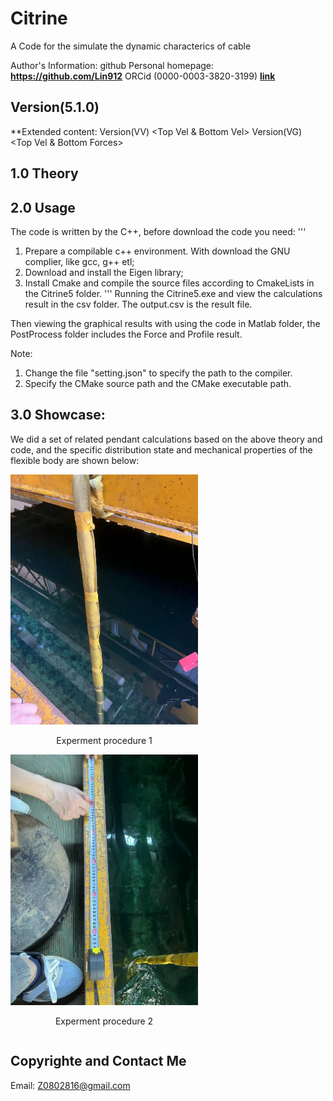 # Citrine
A Code for the simulate the dynamic characterics of cable


Author's Information:
github Personal homepage: **https://github.com/Lin912**
ORCid (0000-0003-3820-3199) **[link](https://orcid.org/)**


## Version(5.1.0)

**Extended content:
Version(VV)  <Top Vel & Bottom Vel>
Version(VG)  <Top Vel & Bottom Forces>

## 1.0  Theory





## 2.0   Usage
The code is written by the C++, before download the code you need:
'''
1. Prepare a compilable c++ environment. With download the GNU complier, like gcc, g++ etl;
2. Download and install the Eigen library;
3. Install Cmake and compile the source files according to CmakeLists in the Citrine5 folder.
'''
Running the Citrine5.exe and view the calculations result in the csv folder. The output.csv is the result file.

Then viewing the graphical results with using the code in Matlab folder, the PostProcess folder includes the Force and Profile result.

Note: 
1. Change the file "setting.json" to specify the path to the compiler.
2. Specify the CMake source path and the CMake executable path.


## 3.0 Showcase:
We did a set of related pendant calculations based on the above theory and code, and the specific distribution state and mechanical properties of the flexible body are shown below:

<div style="display: inline-block; text-align: center;">
  <img src="https://github.com/Lin912/Citrine5/blob/main/ResultShow/Experiment1.jpg" alt="Experment procedure 1" width="300"/>
  <p>Experment procedure 1 </p>
  <img src="https://github.com/Lin912/Citrine5/blob/main/ResultShow/Experiment2.jpg" alt="Experment procedure 2" width="300"/>
  <p>Experment procedure 2 </p>
</div>



## Copyrighte and Contact Me
Email:  Z0802816@gmail.com